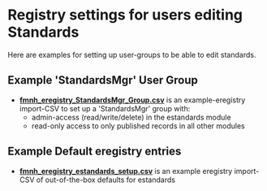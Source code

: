 # Registry settings for users editing Standards

Here are examples for setting up user-groups to be able to edit standards.

## Example 'StandardsMgr' User Group
- [**fmnh_eregistry_StandardsMgr_Group.csv**](fmnh_eregistry_StandardsMgr_Group.csv) is an example-eregistry import-CSV to set up a 'StandardsMgr' group with:
  - admin-access (read/write/delete) in the estandards module
  - read-only access to only published records in all other modules

## Example Default eregistry entries
- [**fmnh_eregistry_estandards_setup.csv**](fmnh_eregistry_estandards_setup.csv) is an example eregistry import-CSV of out-of-the-box defaults for estandards
